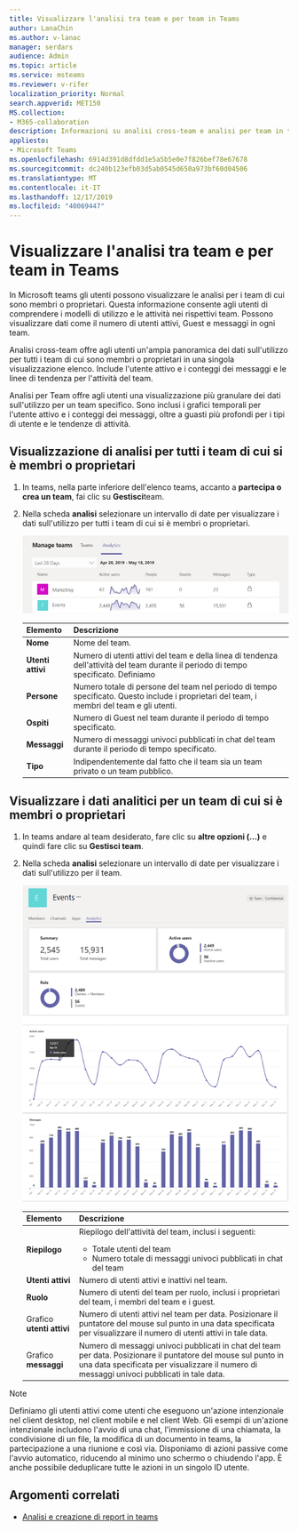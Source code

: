 ```yaml
---
title: Visualizzare l'analisi tra team e per team in Teams
author: LanaChin
ms.author: v-lanac
manager: serdars
audience: Admin
ms.topic: article
ms.service: msteams
ms.reviewer: v-rifer
localization_priority: Normal
search.appverid: MET150
MS.collection:
- M365-collaboration
description: Informazioni su analisi cross-team e analisi per team in teams, che consentono agli utenti di visualizzare i dati sull'utilizzo per i team di cui fanno parte.
appliesto:
- Microsoft Teams
ms.openlocfilehash: 6914d391d8dfdd1e5a5b5e0e7f826bef78e67678
ms.sourcegitcommit: dc240b123efb03d5ab0545d650a973bf60d04506
ms.translationtype: MT
ms.contentlocale: it-IT
ms.lasthandoff: 12/17/2019
ms.locfileid: "40069447"
---
```

# <a name="view-cross-team-and-per-team-analytics-in-teams"></a>Visualizzare l'analisi tra team e per team in Teams

In Microsoft teams gli utenti possono visualizzare le analisi per i team di cui sono membri o proprietari. Questa informazione consente agli utenti di comprendere i modelli di utilizzo e le attività nei rispettivi team. Possono visualizzare dati come il numero di utenti attivi, Guest e messaggi in ogni team.

Analisi cross-team offre agli utenti un'ampia panoramica dei dati sull'utilizzo per tutti i team di cui sono membri o proprietari in una singola visualizzazione elenco. Include l'utente attivo e i conteggi dei messaggi e le linee di tendenza per l'attività del team.  

Analisi per Team offre agli utenti una visualizzazione più granulare dei dati sull'utilizzo per un team specifico. Sono inclusi i grafici temporali per l'utente attivo e i conteggi dei messaggi, oltre a guasti più profondi per i tipi di utente e le tendenze di attività.

## <a name="view-analytics-for-all-teams-that-youre-a-member-or-owner-of"></a>Visualizzazione di analisi per tutti i team di cui si è membri o proprietari

1. In teams, nella parte inferiore dell'elenco teams, accanto a **partecipa o crea un team**, fai clic su **Gestisci**team.
2. Nella scheda **analisi** selezionare un intervallo di date per visualizzare i dati sull'utilizzo per tutti i team di cui si è membri o proprietari.

    ![Cross-team-and-per-Team-Analytics-cross-team. png](../media/cross-team-and-per-team-analytics-cross-team.png)

    |Elemento |Descrizione  |
    |--------|-------------|
    |**Nome**   |Nome del team. |
    |**Utenti attivi**   |Numero di utenti attivi del team e della linea di tendenza dell'attività del team durante il periodo di tempo specificato. Definiamo 
    |**Persone**   |Numero totale di persone del team nel periodo di tempo specificato. Questo include i proprietari del team, i membri del team e gli utenti.|
    |**Ospiti**   |Numero di Guest nel team durante il periodo di tempo specificato. |
    |**Messaggi**   |Numero di messaggi univoci pubblicati in chat del team durante il periodo di tempo specificato. |
    |**Tipo**   |Indipendentemente dal fatto che il team sia un team privato o un team pubblico.|

## <a name="view-analytics-for-a-team-that-youre-a-member-or-owner-of"></a>Visualizzare i dati analitici per un team di cui si è membri o proprietari

1. In teams andare al team desiderato, fare clic su **altre opzioni (...)** e quindi fare clic su **Gestisci team**.  
2. Nella scheda **analisi** selezionare un intervallo di date per visualizzare i dati sull'utilizzo per il team.  

    ![Cross-team-and-per-Team-Analytics-per-Team. png](../media/cross-team-and-per-team-analytics-per-team.png)

    |Elemento |Descrizione  |
    |--------|-------------|
    |**Riepilogo**   |Riepilogo dell'attività del team, inclusi i seguenti:<ul><li>Totale utenti del team</li> <li> Numero totale di messaggi univoci pubblicati in chat del team </li> </ul> |
    |**Utenti attivi**   |Numero di utenti attivi e inattivi nel team.|
    |**Ruolo**   |Numero di utenti del team per ruolo, inclusi i proprietari del team, i membri del team e i guest.|
    |Grafico **utenti attivi**  |Numero di utenti attivi nel team per data. Posizionare il puntatore del mouse sul punto in una data specificata per visualizzare il numero di utenti attivi in tale data.|
    |Grafico **messaggi**  |Numero di messaggi univoci pubblicati in chat del team per data. Posizionare il puntatore del mouse sul punto in una data specificata per visualizzare il numero di messaggi univoci pubblicati in tale data.|
    
> [!NOTE]
> Definiamo gli utenti attivi come utenti che eseguono un'azione intenzionale nel client desktop, nel client mobile e nel client Web. Gli esempi di un'azione intenzionale includono l'avvio di una chat, l'immissione di una chiamata, la condivisione di un file, la modifica di un documento in teams, la partecipazione a una riunione e così via. Disponiamo di azioni passive come l'avvio automatico, riducendo al minimo uno schermo o chiudendo l'app. È anche possibile deduplicare tutte le azioni in un singolo ID utente.

## <a name="related-topics"></a>Argomenti correlati

- [Analisi e creazione di report in teams](teams-reporting-reference.md)
